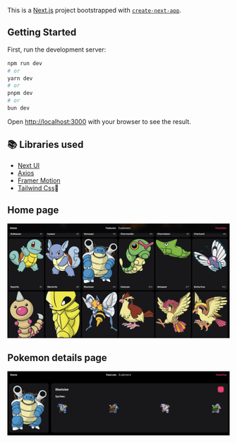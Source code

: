 This is a [Next.js](https://nextjs.org/) project bootstrapped with [`create-next-app`](https://github.com/vercel/next.js/tree/canary/packages/create-next-app).

## Getting Started

First, run the development server:

```bash
npm run dev
# or
yarn dev
# or
pnpm dev
# or
bun dev
```

Open [http://localhost:3000](http://localhost:3000) with your browser to see the result.

## 📚 Libraries used

- <a href="https://nextui.org/" target="_blank">Next UI</a>
- <a href="https://axios-http.com/es/docs/intro" target="_blank">Axios</a>
- <a href="https://www.framer.com/motion/" target="_blank">Framer Motion</a>
- <a href="https://tailwindcss.com/" target="_blank">Tailwind Css</a>🚀

## Home page

<img src="assets/poke-home.png" alt="ss-1"   style="margin-right: 10px">

## Pokemon details page

<img src="assets/poke-details.png" alt="ss-1"   style="margin-right: 10px">
